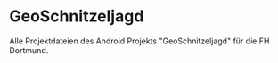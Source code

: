 GeoSchnitzeljagd
================

Alle Projektdateien des Android Projekts "GeoSchnitzeljagd" für die FH Dortmund.
